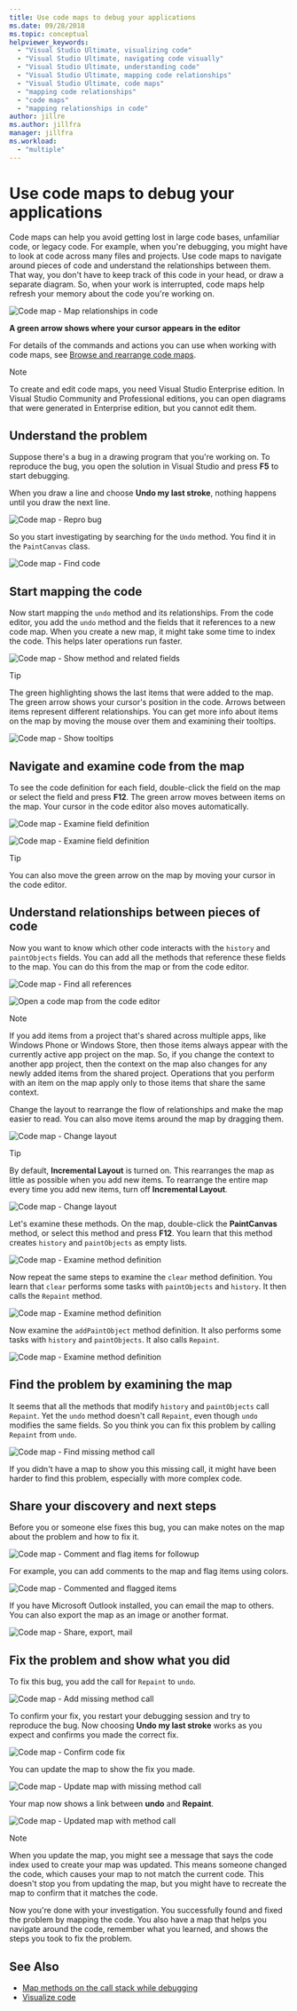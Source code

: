 ```yaml
---
title: Use code maps to debug your applications
ms.date: 09/28/2018
ms.topic: conceptual
helpviewer_keywords:
  - "Visual Studio Ultimate, visualizing code"
  - "Visual Studio Ultimate, navigating code visually"
  - "Visual Studio Ultimate, understanding code"
  - "Visual Studio Ultimate, mapping code relationships"
  - "Visual Studio Ultimate, code maps"
  - "mapping code relationships"
  - "code maps"
  - "mapping relationships in code"
author: jillre
ms.author: jillfra
manager: jillfra
ms.workload:
  - "multiple"
---
```

# Use code maps to debug your applications

Code maps can help you avoid getting lost in large code bases, unfamiliar code, or legacy code. For example, when you're debugging, you might have to look at code across many files and projects. Use code maps to navigate around pieces of code and understand the relationships between them. That way, you don't have to keep track of this code in your head, or draw a separate diagram. So, when your work is interrupted, code maps help refresh your memory about the code you're working on.

![Code map &#45; Map relationships in code](../modeling/media/codemapstoryboardpaint.png)

**A green arrow shows where your cursor appears in the editor**

For details of the commands and actions you can use when working with code maps, see [Browse and rearrange code maps](../modeling/browse-and-rearrange-code-maps.md).

> [!NOTE]
> To create and edit code maps, you need Visual Studio Enterprise edition. In Visual Studio Community and Professional editions, you can open diagrams that were generated in Enterprise edition, but you cannot edit them.

## Understand the problem
 Suppose there's a bug in a drawing program that you're working on. To reproduce the bug, you open the solution in Visual Studio and press **F5** to start debugging.

 When you draw a line and choose **Undo my last stroke**, nothing happens until you draw the next line.

 ![Code map &#45; Repro bug](../modeling/media/codemapstoryboardpaint0.png)

 So you start investigating by searching for the `Undo` method. You find it in the `PaintCanvas` class.

 ![Code map &#45; Find code](../modeling/media/codemapstoryboardpaint1.png)

## Start mapping the code
 Now start mapping the `undo` method and its relationships. From the code editor, you add the `undo` method and the fields that it references to a new code map. When you create a new map, it might take some time to index the code. This helps later operations run faster.

 ![Code map &#45; Show method and related fields](../modeling/media/codemapstoryboardpaint3.png)

> [!TIP]
> The green highlighting shows the last items that were added to the map. The green arrow shows your cursor's position in the code. Arrows between items represent different relationships. You can get more info about items on the map by moving the mouse over them and examining their tooltips.

 ![Code map &#45; Show tooltips](../modeling/media/codemapstoryboardpaint4.png)

## Navigate and examine code from the map
 To see the code definition for each field, double-click the field on the map or select the field and press **F12**. The green arrow moves between items on the map. Your cursor in the code editor also moves automatically.

 ![Code map &#45; Examine field definition](../modeling/media/codemapstoryboardpaint5.png)

 ![Code map &#45; Examine field definition](../modeling/media/codemapstoryboardpaint5a.png)

> [!TIP]
> You can also move the green arrow on the map by moving your cursor in the code editor.

## Understand relationships between pieces of code
 Now you want to know which other code interacts with the `history` and `paintObjects` fields. You can add all the methods that reference these fields to the map. You can do this from the map or from the code editor.

 ![Code map &#45; Find all references](../modeling/media/codemapstoryboardpaint6.png)

 ![Open a code map from the code editor](../modeling/media/codemapstoryboardpaint6a.png)

> [!NOTE]
> If you add items from a project that's shared across multiple apps, like Windows Phone or Windows Store, then those items always appear with the currently active app project on the map. So, if you change the context to another app project, then the context on the map also changes for any newly added items from the shared project. Operations that you perform with an item on the map apply only to those items that share the same context.

 Change the layout to rearrange the flow of relationships and make the map easier to read. You can also move items around the map by dragging them.

 ![Code map &#45; Change layout](../modeling/media/codemapstoryboardpaint7a.png)

> [!TIP]
> By default, **Incremental Layout** is turned on. This rearranges the map as little as possible when you add new items. To rearrange the entire map every time you add new items, turn off **Incremental Layout**.

 ![Code map &#45; Change layout](../modeling/media/codemapstoryboardpaint7.png)

 Let's examine these methods. On the map, double-click the **PaintCanvas** method, or select this method and press **F12**. You learn that this method creates `history` and `paintObjects` as empty lists.

 ![Code map &#45; Examine method definition](../modeling/media/codemapstoryboardpaint8.png)

 Now repeat the same steps to examine the `clear` method definition. You learn that `clear` performs some tasks with `paintObjects` and `history`. It then calls the `Repaint` method.

 ![Code map &#45; Examine method definition](../modeling/media/codemapstoryboardpaint9.png)

 Now examine the `addPaintObject` method definition. It also performs some tasks with `history` and `paintObjects`. It also calls `Repaint`.

 ![Code map &#45; Examine method definition](../modeling/media/codemapstoryboardpaint10.png)

## Find the problem by examining the map
 It seems that all the methods that modify `history` and `paintObjects` call `Repaint`. Yet the `undo` method doesn't call `Repaint`, even though `undo` modifies the same fields. So you think you can fix this problem by calling `Repaint` from `undo`.

 ![Code map &#45; Find missing method call](../modeling/media/codemapstoryboardpaint11.png)

 If you didn't have a map to show you this missing call, it might have been harder to find this problem, especially with more complex code.

## Share your discovery and next steps
 Before you or someone else fixes this bug, you can make notes on the map about the problem and how to fix it.

 ![Code map &#45; Comment and flag items for followup](../modeling/media/codemapstoryboardpaint12.png)

 For example, you can add comments to the map and flag items using colors.

 ![Code map &#45; Commented and flagged items](../modeling/media/codemapstoryboardpaint12a.png)

 If you have Microsoft Outlook installed, you can email the map to others. You can also export the map as an image or another format.

 ![Code map &#45; Share, export, mail](../modeling/media/codemapstoryboardpaint13.png)

## Fix the problem and show what you did
 To fix this bug, you add the call for `Repaint` to `undo`.

 ![Code map &#45; Add missing method call](../modeling/media/codemapstoryboardpaint14.png)

 To confirm your fix, you restart your debugging session and try to reproduce the bug. Now choosing **Undo my last stroke** works as you expect and confirms you made the correct fix.

 ![Code map &#45; Confirm code fix](../modeling/media/codemapstoryboardpaint15.png)

 You can update the map to show the fix you made.

 ![Code map &#45; Update map with missing method call](../modeling/media/codemapstoryboardpaint16.png)

 Your map now shows a link between **undo** and **Repaint**.

 ![Code map &#45; Updated map with method call](../modeling/media/codemapstoryboardpaint17.png)

> [!NOTE]
> When you update the map, you might see a message that says the code index used to create your map was updated. This means someone changed the code, which causes your map to not match the current code. This doesn't stop you from updating the map, but you might have to recreate the map to confirm that it matches the code.

 Now you're done with your investigation. You successfully found and fixed the problem by mapping the code. You also have a map that helps you navigate around the code, remember what you learned, and shows the steps you took to fix the problem.

## See Also

- [Map methods on the call stack while debugging](../debugger/map-methods-on-the-call-stack-while-debugging-in-visual-studio.md)
- [Visualize code](../modeling/visualize-code.md)
